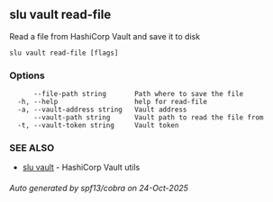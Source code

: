## slu vault read-file

Read a file from HashiCorp Vault and save it to disk

```
slu vault read-file [flags]
```

### Options

```
      --file-path string       Path where to save the file
  -h, --help                   help for read-file
  -a, --vault-address string   Vault address
      --vault-path string      Vault path to read the file from
  -t, --vault-token string     Vault token
```

### SEE ALSO

* [slu vault](slu_vault.md)	 - HashiCorp Vault utils

###### Auto generated by spf13/cobra on 24-Oct-2025
